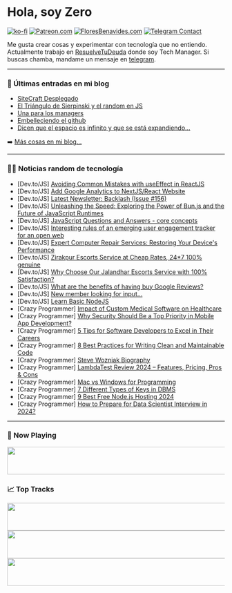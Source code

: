 # Hola, soy Zero

[![ko-fi](https://ko-fi.com/img/githubbutton_sm.svg)](https://ko-fi.com/J3J4N0LUK)
[![Patreon.com](https://img.shields.io/endpoint.svg?url=https%3A%2F%2Fshieldsio-patreon.vercel.app%2Fapi%3Fusername%3Dzerodragon%26type%3Dpatrons&style=for-the-badge)](https://patreon.com/zerodragon)
[![FloresBenavides.com](https://img.shields.io/website?down_message=oops&label=MiBlog&style=for-the-badge&up_message=online&url=https%3A%2F%2Ffloresbenavides.com)](https://floresbenavides.com)
[![Telegram Contact](https://img.shields.io/badge/escr%C3%ADbeme-ZeroDragon-%2326A5E4?style=for-the-badge&logo=telegram)](https://t.me/zerodragon)

Me gusta crear cosas y experimentar con tecnología que no entiendo.
Actualmente trabajo en [ResuelveTuDeuda](http://github.com/resuelve) donde soy Tech Manager.
Si buscas chamba, mandame un mensaje en [telegram](https://t.me/zerodragon).

---

### 📕 Últimas entradas en mi blog
<!-- BLOG-POST-LIST:START -->
- [SiteCraft Desplegado](https://floresbenavides.com/sitecraft-desplegado/)
- [El Triángulo de Sierpinski y el random en JS](https://floresbenavides.com/el-triangulo-de-sierpinski-y-el-random-en-js/)
- [Una para los managers](https://floresbenavides.com/una-para-los-managers/)
- [Embelleciendo el github](https://floresbenavides.com/embelleciendo-el-github/)
- [Dicen que el espacio es infinito y que se está expandiendo…](https://floresbenavides.com/dicen-que-el-espacio-es-infinito-y-que-se-esta-expandiendo/)
<!-- BLOG-POST-LIST:END -->

➡️ [Más cosas en mi blog...](https://floresbenavides.com)

---

### 👨‍💻 Noticias random de tecnología
<!-- TECH-POSTS:START -->
- [Dev.to/JS] [Avoiding Common Mistakes with useEffect in ReactJS](https://dev.to/afzalimdad9/avoiding-common-mistakes-with-useeffect-in-reactjs-55n8)
- [Dev.to/JS] [Add Google Analytics to NextJS/React Website](https://dev.to/sh20raj/add-google-analytics-to-nextjs-website-11gp)
- [Dev.to/JS] [Latest Newsletter: Backlash &lpar;Issue #156&rpar;](https://dev.to/mjgs/latest-newsletter-backlash-issue-156-5bp1)
- [Dev.to/JS] [Unleashing the Speed: Exploring the Power of Bun.js and the Future of JavaScript Runtimes](https://dev.to/afzalimdad9/unleashing-the-speed-exploring-the-power-of-bunjs-and-the-future-of-javascript-runtimes-58p7)
- [Dev.to/JS] [JavaScript Questions and Answers - core concepts](https://dev.to/ir3ne/javascript-questions-and-answers-core-concepts-46ll)
- [Dev.to/JS] [Interesting rules of an emerging user engagement tracker for an open web](https://dev.to/saleemkce/interesting-rules-of-an-emerging-user-engagement-tracker-for-an-open-web-4po2)
- [Dev.to/JS] [Expert Computer Repair Services: Restoring Your Device&#39;s Performance](https://dev.to/smartphones2334/expert-computer-repair-services-restoring-your-devices-performance-59n9)
- [Dev.to/JS] [Zirakpur Escorts Service at Cheap Rates, 24*7 100% genuine](https://dev.to/goacelebrities18/zirakpur-escorts-service-at-cheap-rates-247-100-genuine-187m)
- [Dev.to/JS] [Why Choose Our Jalandhar Escorts Service with 100% Satisfaction?](https://dev.to/goacelebrities18/why-choose-our-jalandhar-escorts-service-with-100-satisfaction-3chi)
- [Dev.to/JS] [What are the benefits of having buy Google Reviews?](https://dev.to/sean_dennis/what-are-the-benefits-of-having-buy-google-reviews-i0h)
- [Dev.to/JS] [New member looking for input...](https://dev.to/sterry/new-member-looking-for-input-4lon)
- [Dev.to/JS] [Learn Basic NodeJS](https://dev.to/appardana/learn-basic-nodejs-3dbl)
- [Crazy Programmer] [Impact of Custom Medical Software on Healthcare](https://www.thecrazyprogrammer.com/2024/02/impact-of-custom-medical-software-on-healthcare.html)
- [Crazy Programmer] [Why Security Should Be a Top Priority in Mobile App Development?](https://www.thecrazyprogrammer.com/2024/01/why-security-should-be-a-top-priority-in-mobile-app-development.html)
- [Crazy Programmer] [5 Tips for Software Developers to Excel in Their Careers](https://www.thecrazyprogrammer.com/2024/01/tips-for-software-developers-to-excel-in-their-careers.html)
- [Crazy Programmer] [8 Best Practices for Writing Clean and Maintainable Code](https://www.thecrazyprogrammer.com/2024/01/best-practices-for-writing-clean-and-maintainable-code.html)
- [Crazy Programmer] [Steve Wozniak Biography](https://www.thecrazyprogrammer.com/2024/01/steve-wozniak-biography.html)
- [Crazy Programmer] [LambdaTest Review 2024 – Features, Pricing, Pros &amp; Cons](https://www.thecrazyprogrammer.com/2023/11/lambdatest-review.html)
- [Crazy Programmer] [Mac vs Windows for Programming](https://www.thecrazyprogrammer.com/2023/11/mac-vs-windows-for-programming.html)
- [Crazy Programmer] [7 Different Types of Keys in DBMS](https://www.thecrazyprogrammer.com/2023/10/types-of-keys-in-dbms.html)
- [Crazy Programmer] [9 Best Free Node.js Hosting 2024](https://www.thecrazyprogrammer.com/2023/09/free-node-js-hosting.html)
- [Crazy Programmer] [How to Prepare for Data Scientist Interview in 2024?](https://www.thecrazyprogrammer.com/2023/09/how-to-prepare-for-data-scientist-interview.html)<!-- TECH-POSTS:END -->

---

### 🎵 Now Playing
<a href="https://spotify-now-playing-dun.vercel.app/now-playing?open"><img src="https://spotify-now-playing-dun.vercel.app/now-playing" width="540" height="64"></a>

### 📈 Top Tracks
<a href="https://spotify-now-playing-dun.vercel.app/top-tracks?i=1&open"><img src="https://spotify-now-playing-dun.vercel.app/top-tracks?i=1" width="540" height="64"></a>
<a href="https://spotify-now-playing-dun.vercel.app/top-tracks?i=2&open"><img src="https://spotify-now-playing-dun.vercel.app/top-tracks?i=2" width="540" height="64"></a>
<a href="https://spotify-now-playing-dun.vercel.app/top-tracks?i=3&open"><img src="https://spotify-now-playing-dun.vercel.app/top-tracks?i=3" width="540" height="64"></a>
